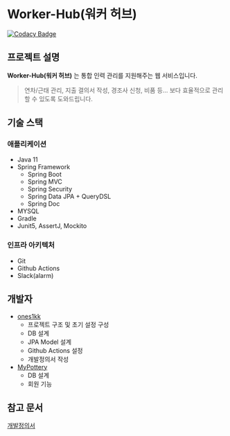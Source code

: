 # Worker-Hub(워커 허브)

[![Codacy Badge](https://app.codacy.com/project/badge/Grade/08be7e1934a6450594e17c96d95c0c5d)](https://www.codacy.com/gh/worker-hub/worker-hub-backend/dashboard?utm_source=github.com&amp;utm_medium=referral&amp;utm_content=worker-hub/worker-hub-backend&amp;utm_campaign=Badge_Grade)

## 프로젝트 설명
**Worker-Hub(워커 허브)** 는 통합 인력 관리를 지원해주는 웹 서비스입니다.
> 연차/근태 관리, 지출 결의서 작성, 경조사 신청, 비품 등... 보다 효율적으로 관리할 수 있도록 도와드립니다.

## 기술 스택
### 애플리케이션
- Java 11
- Spring Framework
    - Spring Boot
    - Spring MVC
    - Spring Security
    - Spring Data JPA + QueryDSL
    - Spring Doc
- MYSQL
- Gradle
- Junit5, AssertJ, Mockito

### 인프라 아키텍처
- Git
- Github Actions
- Slack(alarm)

## 개발자
- [ones1kk](https://github.com/ones1kk)   
  - 프로젝트 구조 및 초기 설정 구성
  - DB 설계
  - JPA Model 설계
  - Github Actions 설정
  - 개발정의서 작성
- [MyPottery](https://github.com/MyPottery)
  - DB 설계
  - 회원 기능

## 참고 문서

[개발정의서](https://github.com/worker-hub/worker-hub-backend/blob/master/doc/STATEMENT.md)